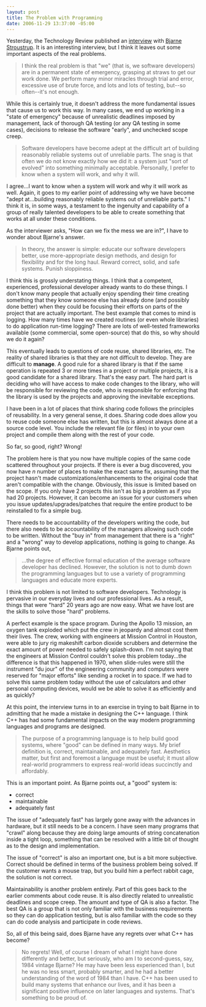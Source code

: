 ```yaml
---
layout: post
title: The Problem with Programming
date: 2006-11-29 13:37:00 -05:00
---
```


Yesterday, the Technology Review published an [interview](http://www.technologyreview.com/InfoTech/17831/page1/ ) with [Bjarne Stroustrup](http://parasol.tamu.edu/people/bs/). It is an interesting interview, but I think it leaves out some important aspects of the real problems.

> I think the real problem is that "we" (that is, we software developers) are in a permanent state of emergency, grasping at straws to get our work done. We perform many minor miracles through trial and error, excessive use of brute force, and lots and lots of testing, but--so often--it's not enough.

While this is certainly true, it doesn't address the more fundamental issues that cause us to work this way. In many cases, we end up working in a "state of emergency" because of unrealistic deadlines imposed by management, lack of thorough QA testing (or any QA testing in some cases), decisions to release the software "early", and unchecked scope creep.

> Software developers have become adept at the difficult art of building reasonably reliable systems out of unreliable parts. The snag is that often we do not know exactly how we did it: a system just "sort of evolved" into something minimally acceptable. Personally, I prefer to know when a system will work, and why it will.

I agree...I want to know when a system will work and why it will work as well. Again, it goes to my earlier point of addressing why we have become "adept at...building reasonably reliable systems out of unreliable parts." I think it is, in some ways, a testament to the ingenuity and capability of a group of really talented developers to be able to create something that works at all under these conditions.

As the interviewer asks, "How can we fix the mess we are in?", I have to wonder about Bjarne's answer.

> In theory, the answer is simple: educate our software developers better, use more-appropriate design methods, and design for flexibility and for the long haul. Reward correct, solid, and safe systems. Punish sloppiness.

I think this is grossly understating things. I think that a competent, experienced, professional developer already wants to do these things. I don't know many people that actually enjoy spending their time creating something that they know someone else has already done (and possibly done better) when they could be focusing their efforts on parts of the project that are actually important. The best example that comes to mind is logging. How many times have we created routines (or even whole libraries) to do application run-time logging? There are lots of well-tested frameworks available (some commercial, some open-source) that do this, so why should we do it again?

This eventually leads to questions of code reuse, shared libraries, etc. The reality of shared libraries is that they are not difficult to develop. They are difficult to **manage**. A good rule for a shared library is that if the same operation is repeated 3 or more times in a project or multiple projects, it is a good candidate for a shared library. That's the easy part. The hard part is deciding who will have access to make code changes to the library, who will be responsible for reviewing the code, who is responsible for enforcing that the library is used by the projects and approving the inevitable exceptions.

I have been in a lot of places that think sharing code follows the principles of reusability. In a very general sense, it does. Sharing code does allow you to reuse code someone else has written, but this is almost always done at a source code level. You include the relevant file (or files) in to your own project and compile them along with the rest of your code. 

So far, so good, right? Wrong!

The problem here is that you now have multiple copies of the same code scattered throughout your projects. If there is ever a bug discovered, you now have *n* number of places to make the exact same fix, assuming that the project hasn't made customizations/enhancements to the original code that aren't compatible with the change. Obviously, this issue is limited based on the scope. If you only have 2 projects this isn't as big a problem as if you had 20 projects. However, it can become an issue for your customers when you issue updates/upgrades/patches that require the entire product to be reinstalled to fix a simple bug.

There needs to be accountability of the developers writing the code, but there also needs to be accountability of the managers allowing such code to be written. Without the "buy in" from management that there is a "right" and a "wrong" way to develop applications, nothing is going to change. As Bjarne points out, 

> ...the degree of effective formal education of the average software developer has declined. However, the solution is not to dumb down the programming languages but to use a variety of programming languages and educate more experts.

I think this problem is not limited to software developers. Technology is pervasive in our everyday lives and our professional lives. As a result, things that were "hard" 20 years ago are now easy. What we have lost are the skills to solve those "hard" problems. 

A perfect example is the space program. During the Apollo 13 mission, an oxygen tank exploded which put the crew in jeopardy and almost cost them their lives. The crew, working with engineers at Mission Control in Houston, were able to jury rig makeshift carbon dioxide scrubbers and determine the exact amount of power needed to safely splash-down. I'm not saying that the engineers at Mission Control couldn't solve this problem today...the difference is that this happened in 1970, when slide-rules were still the instrument "du jour" of the engineering community and computers were reserved for "major efforts" like sending a rocket in to space. If we had to solve this same problem today without the use of calculators and other personal computing devices, would we be able to solve it as efficiently and as quickly?

At this point, the interview turns in to an exercise in trying to bait Bjarne in to admitting that he made a mistake in designing the C++ language. I think C++ has had some fundamental impacts on the way modern programming languages and programs are designed. 

> The purpose of a programming language is to help build good systems, where "good" can be defined in many ways. My brief definition is, correct, maintainable, and adequately fast. Aesthetics matter, but first and foremost a language must be useful; it must allow real-world programmers to express real-world ideas succinctly and affordably.

This is an important point. As Bjarne points out, a "good" system is:

*   correct
*   maintainable
*   adequately fast 

The issue of "adequately fast" has largely gone away with the advances in hardware, but it still needs to be a concern. I have seen many programs that "crawl" along because they are doing large amounts of string concatenation inside a tight loop, something that can be resolved with a little bit of thought as to the design and implementation.

The issue of "correct" is also an important one, but is a bit more subjective. Correct should be defined in terms of the business problem being solved. If the customer wants a mouse trap, but you build him a perfect rabbit cage, the solution is not correct.

Maintainability is another problem entirely. Part of this goes back to the earlier comments about code reuse. It is also directly related to unrealistic deadlines and scope creep. The amount and type of QA is also a factor. The best QA is a group that is not only familiar with the business requirements so they can do application testing, but is also familiar with the code so they can do code analysis and participate in code reviews. 

So, all of this being said, does Bjarne have any regrets over what C++ has become?

> No regrets! Well, of course I dream of what I might have done differently and better, but seriously, who am I to second-guess, say, 1984 vintage Bjarne? He may have been less experienced than I, but he was no less smart, probably smarter, and he had a better understanding of the word of 1984 than I have. C++ has been used to build many systems that enhance our lives, and it has been a significant positive influence on later languages and systems. That's something to be proud of.
